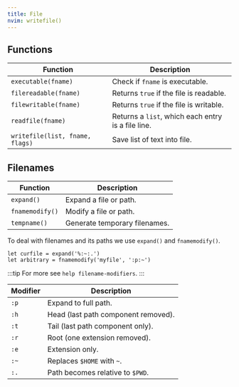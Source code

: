 ```yaml
---
title: File
nvim: writefile()
---
```


## Functions

| Function | Description |
| --- | --- |
| `executable(fname)` | Check if `fname` is executable. |
| `filereadable(fname)` | Returns `true` if the file is readable. |
| `filewritable(fname)` | Returns `true` if the file is writable. |
| `readfile(fname)` | Returns a `list`, which each entry is a file line. |
| `writefile(list, fname, flags)` | Save list of text into file. |

## Filenames

| Function | Description |
| --- | --- |
| `expand()` | Expand a file or path. |
| `fnamemodify()` | Modify a file or path. |
| `tempname()` | Generate temporary filenames. |

To deal with filenames and its paths we use
`expand()` and `fnamemodify()`.

```vim
let curfile = expand('%:~:.')
let arbitrary = fnamemodify('myfile', ':p:~')
```

:::tip
For more see `help filename-modifiers`.
:::

| Modifier | Description |
| --- | --- |
| `:p` | Expand to full path. |
| `:h` | Head (last path component removed). |
| `:t` | Tail (last path component only). |
| `:r` | Root (one extension removed). |
| `:e` | Extension only. |
| `:~` | Replaces `$HOME` with `~`. |
| `:.` | Path becomes relative to `$PWD`. |
